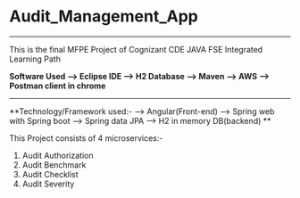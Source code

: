 # Audit_Management_App

-----------------------------
This is the final MFPE Project of Cognizant CDE JAVA FSE Integrated Learning Path

**Software Used
--> Eclipse IDE
--> H2 Database
--> Maven
--> AWS
--> Postman client in chrome**

----------------------------------

**Technology/Framework used:-
--> Angular(Front-end)
--> Spring web with Spring boot
--> Spring data JPA
--> H2 in memory DB(backend)
**

This Project consists of 4 microservices:-

1) Audit Authorization
2) Audit Benchmark
3) Audit Checklist
4) Audit Severity
